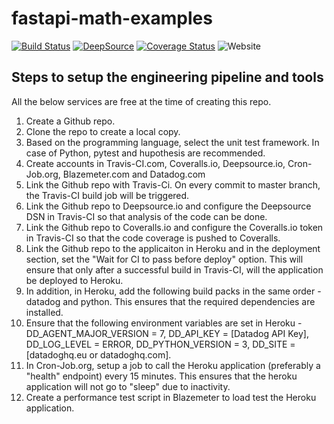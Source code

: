 # fastapi-math-examples

[![Build Status](https://travis-ci.com/coding-excercises/fastapi-math-examples.svg?branch=main)](https://travis-ci.com/coding-excercises/fastapi-math-examples) [![DeepSource](https://deepsource.io/gh/coding-excercises/fastapi-math-examples.svg/?label=active+issues&show_trend=true)](https://deepsource.io/gh/coding-excercises/fastapi-math-examples/?ref=repository-badge) [![Coverage Status](https://coveralls.io/repos/github/coding-excercises/fastapi-math-examples/badge.svg?branch=main)](https://coveralls.io/github/coding-excercises/fastapi-math-examples?branch=main) ![Website](https://img.shields.io/website?down_color=red&down_message=down&up_color=green&up_message=up&url=https%3A%2F%2Ffastapi-math-examples.herokuapp.com%2Fdocs)


## Steps to setup the engineering pipeline and tools

All the below services are free at the time of creating this repo.

1. Create a Github repo.
2. Clone the repo to create a local copy.
3. Based on the programming language, select the unit test framework. In case of Python, pytest and hupothesis are recommended.
4. Create accounts in Travis-CI.com, Coveralls.io, Deepsource.io, Cron-Job.org, Blazemeter.com and Datadog.com
5. Link the Github repo with Travis-Ci. On every commit to master branch, the Travis-CI build job will be triggered.
6. Link the Github repo to Deepsource.io and configure the Deepsource DSN in Travis-CI so that analysis of the code can be done.
7. Link the Github repo to Coveralls.io and configure the Coveralls.io token in Travis-CI so that the code coverage is pushed to Coveralls.
8. Link the Github repo to the applicaiton in Heroku and in the deployment section, set the "Wait for CI to pass before deploy" option. This will ensure that only after a successful build in Travis-CI, will the application be deployed to Heroku.
9. In addition, in Heroku, add the following build packs in the same order - datadog and python. This ensures that the required dependencies are installed.
10. Ensure that the following environment variables are set in Heroku - DD_AGENT_MAJOR_VERSION = 7, DD_API_KEY = [Datadog API Key], DD_LOG_LEVEL = ERROR, DD_PYTHON_VERSION = 3, DD_SITE = [datadoghq.eu or datadoghq.com].
11. In Cron-Job.org, setup a job to call the Heroku application (preferably a "health" endpoint) every 15 minutes. This ensures that the heroku application will not go to "sleep" due to inactivity.
12. Create a performance test script in Blazemeter to load test the Heroku application.
